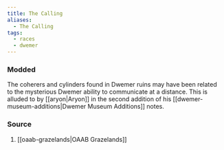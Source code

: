 ```yaml
---
title: The Calling
aliases:
  - The Calling
tags:
  - races
  - dwemer
---
```

### Modded
The coherers and cylinders found in Dwemer ruins may have been related to the mysterious Dwemer ability to communicate at a distance. This is alluded to by [[aryon|Aryon]] in the second addition of his [[dwemer-museum-additions|Dwemer Museum Additions]] notes.
### Source
1. [[oaab-grazelands|OAAB Grazelands]]